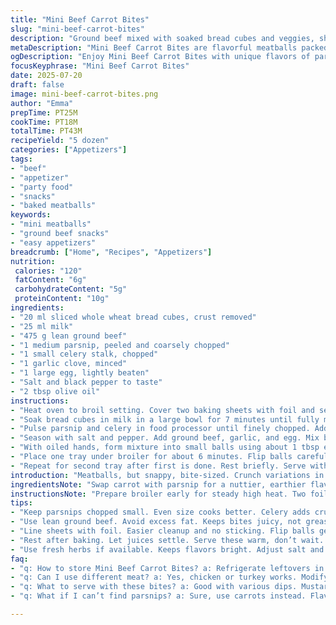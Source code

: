 ```yaml
---
title: "Mini Beef Carrot Bites"
slug: "mini-beef-carrot-bites"
description: "Ground beef mixed with soaked bread cubes and veggies, shaped into small balls, baked until browned. Uses parsnip and celery instead of carrot and leek. Slightly altered cooking times and quantities for different texture. Serve with mustard-mayo dip or a light herb sauce. About 5 dozen pieces ready to snack or serve as appetizer."
metaDescription: "Mini Beef Carrot Bites are flavorful meatballs packed with parsnip and celery. Perfect for appetizers or quick snacks. Easy to prepare and serve."
ogDescription: "Enjoy Mini Beef Carrot Bites with unique flavors of parsnip and celery. Great for parties or a quick snack. Bake until golden and delicious."
focusKeyphrase: "Mini Beef Carrot Bites"
date: 2025-07-20
draft: false
image: mini-beef-carrot-bites.png
author: "Emma"
prepTime: PT25M
cookTime: PT18M
totalTime: PT43M
recipeYield: "5 dozen"
categories: ["Appetizers"]
tags:
- "beef"
- "appetizer"
- "party food"
- "snacks"
- "baked meatballs"
keywords:
- "mini meatballs"
- "ground beef snacks"
- "easy appetizers"
breadcrumb: ["Home", "Recipes", "Appetizers"]
nutrition: 
 calories: "120"
 fatContent: "6g"
 carbohydrateContent: "5g"
 proteinContent: "10g"
ingredients:
- "20 ml sliced whole wheat bread cubes, crust removed"
- "25 ml milk"
- "475 g lean ground beef"
- "1 medium parsnip, peeled and coarsely chopped"
- "1 small celery stalk, chopped"
- "1 garlic clove, minced"
- "1 large egg, lightly beaten"
- "Salt and black pepper to taste"
- "2 tbsp olive oil"
instructions:
- "Heat oven to broil setting. Cover two baking sheets with foil and set aside."
- "Soak bread cubes in milk in a large bowl for 7 minutes until fully moistened."
- "Pulse parsnip and celery in food processor until finely chopped. Add to bread mixture."
- "Season with salt and pepper. Add ground beef, garlic, and egg. Mix by hand until combined."
- "With oiled hands, form mixture into small balls using about 1 tbsp each. Arrange on sheets spaced apart. Should yield about 60 pieces."
- "Place one tray under broiler for about 6 minutes. Flip balls carefully, return for another 7 minutes until browned and cooked through."
- "Repeat for second tray after first is done. Rest briefly. Serve with mustard-mayo or herb sauce if desired."
introduction: "Meatballs, but snappy, bite-sized. Crunch variations in texture. That’s why bread cubes, but soaked just right, tender but not mushy. Parsnip and celery swapped in—carrot’s sweetness replaced by earth and crisp aromatic celery undertones. Garlic punching through. Ground beef, lean but juicy still. The egg binds, glue and moisture. Small balls, little bites. No long simmering stew. Broiling - fast, hot, sings with the smell of caramelizing meat. Flip once, quick and precise. 5 dozen roughly. Good for appetizers, party munchies, or a quick grab on the run. Put sauce aside or mix oils and mustard for dip on side. Warm bites with a hint of bite from celery and a sweetness from parsnip."
ingredientsNote: "Swap carrot with parsnip for a nuttier, earthier flavor. Celery replaces leek for adding crunch and a slight bitterness, balancing richness of beef. Bread cubes should be small, crustless, soaked in milk enough to soften but not collapse. Milk quantity slightly reduced from usual to maintain crumb structure. Use lean ground beef to avoid excess fat in baking. Garlic finely minced for fragrance without chunks. Olive oil for greasing hands and light drizzle on baking sheets can prevent sticking and encourage browning. Egg size standard for binding; don’t overmix to keep texture airy. This combo favors freshness and quicker cooking than traditional meatballs with heavy breadcrumbs or soaked stale bread."
instructionsNote: "Prepare broiler early for steady high heat. Two foil-lined sheets allow batches without wash confusion. Soak bread but keep an eye on texture—too soggy leads to dense balls. Pulse parsnip and celery finely; coarse chunks bring uneven cook times and dense bites. Mix by hand, gentle - overhandling toughens beef. Oil hands lightly to prevent mix sticking and ease rolling uniform balls of around 1 tablespoon each. Spacing key, these need room to brown instead of steam. Broil about 6 minutes per side, give or take. Flip carefully, preserve shape. Watch cooking closely last minutes—don’t burn, but want golden, crisp outside and cooked through inside. Rest after baking, carry juices inside. Serve warm with simple sauces - mustard mixed with mayo, or chopped herbs in yogurt. Keep batches warm under foil if serving later."
tips:
- "Keep parsnips chopped small. Even size cooks better. Celery adds crunchy bits. Not mushy, right texture. Soak bread cubes in milk. Just enough to moisten. Too soggy? Dense bites. Oil hands lightly. Helps form balls easily. Small balls for quick cooking."
- "Use lean ground beef. Avoid excess fat. Keeps bites juicy, not greasy. Don’t overmix ingredients. Maintain airy texture. Garlic should be fine. No chunks to overpower. Broiler on high heat. Prepare it early. Consistent heat for even cooking."
- "Line sheets with foil. Easier cleanup and no sticking. Flip balls gently. Preserve shape when cooking. Space them out on sheets. Crowded means steaming. Watch closely while broiling. Last minutes matter. Golden brown outside, cooked inside, key."
- "Rest after baking. Let juices settle. Serve these warm, don’t wait. Perfect with dipping sauces. Simple mustard-mayo or herbal yogurt are great. Mix oils in sauce for flavor kick. More bites? Double the recipe for 10 dozen."
- "Use fresh herbs if available. Keeps flavors bright. Adjust salt and pepper to taste. Personalize the mix. Add spices for variety. Cumin or paprika can add depth. Consider different veggies too. Carrot, onion, or even bell pepper works."
faq:
- "q: How to store Mini Beef Carrot Bites? a: Refrigerate leftovers in airtight container. Up to three days max. Can freeze too. Quality remains decent. Just thaw before reheating."
- "q: Can I use different meat? a: Yes, chicken or turkey works. Modify cooking times though. Leaner options get dry quickly. Watch closely when baking."
- "q: What to serve with these bites? a: Good with various dips. Mustard-mayo is popular. Try spicy ketchup or ranch. Veggies on the side add crunch."
- "q: What if I can’t find parsnips? a: Sure, use carrots instead. Flavor will change slightly. Sweeter, still delicious. Chop finely, same technique applies."

---
```

